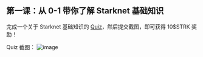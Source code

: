 ## 第一课：从 0-1 带你了解 Starknet 基础知识

完成一个关于 Starknet 基础知识的 [Quiz](https://openbuild.xyz/quiz/2025041601)，然后提交截图，即可获得 10\$STRK 奖励！

Quiz 截图： 
![image](https://github.com/user-attachments/assets/eec367d9-9f33-41a0-b14a-ed71ab2198a2)
